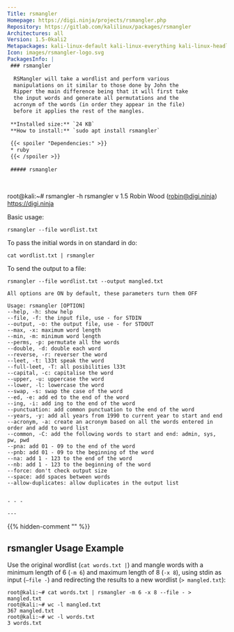 ```yaml
---
Title: rsmangler
Homepage: https://digi.ninja/projects/rsmangler.php
Repository: https://gitlab.com/kalilinux/packages/rsmangler
Architectures: all
Version: 1.5-0kali2
Metapackages: kali-linux-default kali-linux-everything kali-linux-headless kali-linux-large kali-tools-passwords 
Icon: images/rsmangler-logo.svg
PackagesInfo: |
 ### rsmangler
 
  RSMangler will take a wordlist and perform various
  manipulations on it similar to those done by John the
  Ripper the main difference being that it will first take
  the input words and generate all permutations and the
  acronym of the words (in order they appear in the file)
  before it applies the rest of the mangles.
 
 **Installed size:** `24 KB`  
 **How to install:** `sudo apt install rsmangler`  
 
 {{< spoiler "Dependencies:" >}}
 * ruby
 {{< /spoiler >}}
 
 ##### rsmangler
 
 
 ```
 root@kali:~# rsmangler -h
 rsmangler v 1.5 Robin Wood (robin@digi.ninja) <https://digi.ninja>
 
 Basic usage:
 
 	rsmangler --file wordlist.txt
 
 To pass the initial words in on standard in do:
 
 	cat wordlist.txt | rsmangler
 
 To send the output to a file:
 
 	rsmangler --file wordlist.txt --output mangled.txt
 
 	All options are ON by default, these parameters turn them OFF
 
 	Usage: rsmangler [OPTION]
 	--help, -h: show help
 	--file, -f: the input file, use - for STDIN
 	--output, -o: the output file, use - for STDOUT
 	--max, -x: maximum word length
 	--min, -m: minimum word length
 	--perms, -p: permutate all the words
 	--double, -d: double each word
 	--reverse, -r: reverser the word
 	--leet, -t: l33t speak the word
 	--full-leet, -T: all posibilities l33t
 	--capital, -c: capitalise the word
 	--upper, -u: uppercase the word
 	--lower, -l: lowercase the word
 	--swap, -s: swap the case of the word
 	--ed, -e: add ed to the end of the word
 	--ing, -i: add ing to the end of the word
 	--punctuation: add common punctuation to the end of the word
 	--years, -y: add all years from 1990 to current year to start and end
 	--acronym, -a: create an acronym based on all the words entered in order and add to word list
 	--common, -C: add the following words to start and end: admin, sys, pw, pwd
 	--pna: add 01 - 09 to the end of the word
 	--pnb: add 01 - 09 to the beginning of the word
 	--na: add 1 - 123 to the end of the word
 	--nb: add 1 - 123 to the beginning of the word
 	--force: don't check output size
 	--space: add spaces between words
 	--allow-duplicates: allow duplicates in the output list
 
 ```
 
 - - -
 
---
```

{{% hidden-comment "<!--Do not edit anything above this line-->" %}}

## rsmangler Usage Example

Use the original wordlist (`cat words.txt |`) and mangle words with a minimum length of 6 (`-m 6`) and maximum length of 8 (`-x 8`), using stdin as input (`–file -`) and redirecting the results to a new wordlist (`> mangled.txt`):

```
root@kali:~# cat words.txt | rsmangler -m 6 -x 8 --file - > mangled.txt
root@kali:~# wc -l mangled.txt
367 mangled.txt
root@kali:~# wc -l words.txt
3 words.txt
```
